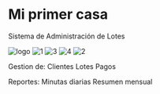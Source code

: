 

# Mi primer casa
Sistema de Administración de Lotes

![logo](https://user-images.githubusercontent.com/5660282/29871498-572876e0-8d62-11e7-93a6-dfe56ce88201.png)
![1](https://user-images.githubusercontent.com/5660282/59134352-3c632e80-8951-11e9-983d-173e6c6ad340.JPG)
![3](https://user-images.githubusercontent.com/5660282/59134349-3bca9800-8951-11e9-9cf6-482a2a9c6636.JPG)
![4](https://user-images.githubusercontent.com/5660282/59134350-3c632e80-8951-11e9-8822-f28d6bba3d72.JPG)
![2](https://user-images.githubusercontent.com/5660282/59134443-97952100-8951-11e9-9f89-78db7c799a01.JPG)

Gestion de:
Clientes
Lotes
Pagos

Reportes:
Minutas diarias
Resumen mensual
